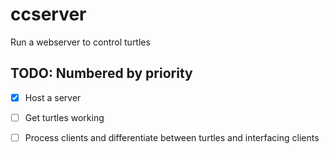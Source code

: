 # ccserver

Run a webserver to control turtles

## TODO: Numbered by priority
- [x] Host a server
- [ ] Get turtles working
- [ ] Process clients and differentiate between turtles and interfacing clients

